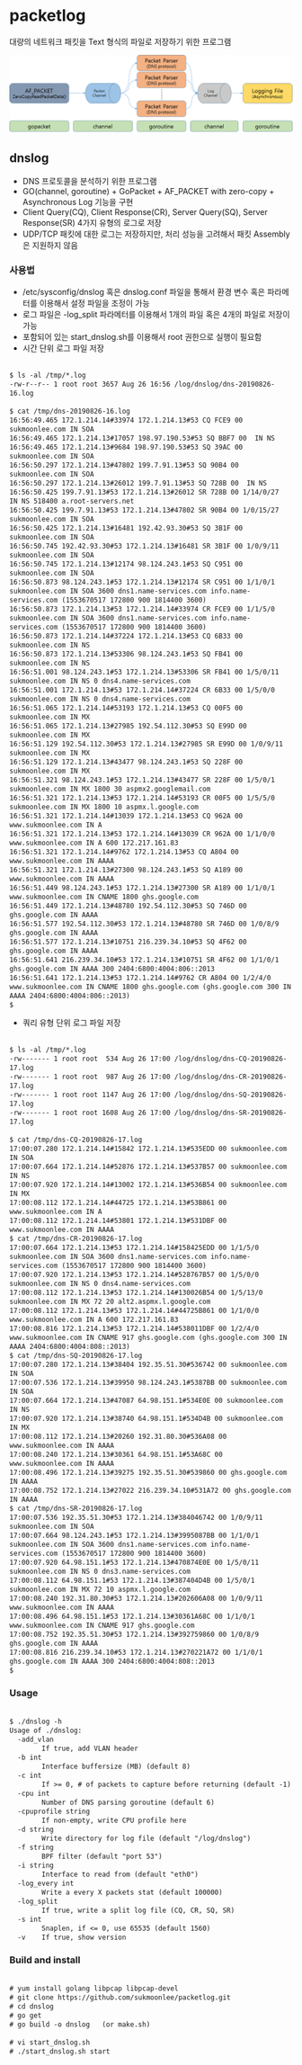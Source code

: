 # packetlog
대량의 네트워크 패킷을 Text 형식의 파일로 저장하기 위한 프로그램

![Alt text](/docs/intro.png "Packetlog Introduce")

## dnslog
* DNS 프로토콜을 분석하기 위한 프로그램
* GO(channel, goroutine) + GoPacket + AF_PACKET with zero-copy + Asynchronous Log 기능을 구현
* Client Query(CQ), Client Response(CR), Server Query(SQ), Server Response(SR) 4가지 유형의 로그로 저장
* UDP/TCP 패킷에 대한 로그는 저장하지만, 처리 성능을 고려해서 패킷 Assembly은 지원하지 않음

### 사용법
* /etc/sysconfig/dnslog 혹은 dnslog.conf 파일을 통해서 환경 변수 혹은 파라메터를 이용해서 설정 파일을 조정이 가능
* 로그 파일은 -log_split 파라메터를 이용해서 1개의 파일 혹은 4개의 파일로 저장이 가능
* 포함되어 있는 start_dnslog.sh를 이용해서 root 권한으로 실행이 필요함
* 시간 단위 로그 파일 저장
<pre><code>
$ ls -al /tmp/*.log
-rw-r--r-- 1 root root 3657 Aug 26 16:56 /log/dnslog/dns-20190826-16.log

$ cat /tmp/dns-20190826-16.log
16:56:49.465 172.1.214.14#33974 172.1.214.13#53 CQ FCE9 00 sukmoonlee.com IN SOA
16:56:49.465 172.1.214.13#17057 198.97.190.53#53 SQ BBF7 00  IN NS
16:56:49.465 172.1.214.13#9684 198.97.190.53#53 SQ 39AC 00 sukmoonlee.com IN SOA
16:56:50.297 172.1.214.13#47802 199.7.91.13#53 SQ 90B4 00 sukmoonlee.com IN SOA
16:56:50.297 172.1.214.13#26012 199.7.91.13#53 SQ 728B 00  IN NS
16:56:50.425 199.7.91.13#53 172.1.214.13#26012 SR 728B 00 1/14/0/27  IN NS 518400 a.root-servers.net
16:56:50.425 199.7.91.13#53 172.1.214.13#47802 SR 90B4 00 1/0/15/27 sukmoonlee.com IN SOA
16:56:50.425 172.1.214.13#16481 192.42.93.30#53 SQ 3B1F 00 sukmoonlee.com IN SOA
16:56:50.745 192.42.93.30#53 172.1.214.13#16481 SR 3B1F 00 1/0/9/11 sukmoonlee.com IN SOA
16:56:50.745 172.1.214.13#12174 98.124.243.1#53 SQ C951 00 sukmoonlee.com IN SOA
16:56:50.873 98.124.243.1#53 172.1.214.13#12174 SR C951 00 1/1/0/1 sukmoonlee.com IN SOA 3600 dns1.name-services.com info.name-services.com (1553670517 172800 900 1814400 3600)
16:56:50.873 172.1.214.13#53 172.1.214.14#33974 CR FCE9 00 1/1/5/0 sukmoonlee.com IN SOA 3600 dns1.name-services.com info.name-services.com (1553670517 172800 900 1814400 3600)
16:56:50.873 172.1.214.14#37224 172.1.214.13#53 CQ 6B33 00 sukmoonlee.com IN NS
16:56:50.873 172.1.214.13#53306 98.124.243.1#53 SQ FB41 00 sukmoonlee.com IN NS
16:56:51.001 98.124.243.1#53 172.1.214.13#53306 SR FB41 00 1/5/0/11 sukmoonlee.com IN NS 0 dns4.name-services.com
16:56:51.001 172.1.214.13#53 172.1.214.14#37224 CR 6B33 00 1/5/0/0 sukmoonlee.com IN NS 0 dns4.name-services.com
16:56:51.065 172.1.214.14#53193 172.1.214.13#53 CQ 00F5 00 sukmoonlee.com IN MX
16:56:51.065 172.1.214.13#27985 192.54.112.30#53 SQ E99D 00 sukmoonlee.com IN MX
16:56:51.129 192.54.112.30#53 172.1.214.13#27985 SR E99D 00 1/0/9/11 sukmoonlee.com IN MX
16:56:51.129 172.1.214.13#43477 98.124.243.1#53 SQ 228F 00 sukmoonlee.com IN MX
16:56:51.321 98.124.243.1#53 172.1.214.13#43477 SR 228F 00 1/5/0/1 sukmoonlee.com IN MX 1800 30 aspmx2.googlemail.com
16:56:51.321 172.1.214.13#53 172.1.214.14#53193 CR 00F5 00 1/5/5/0 sukmoonlee.com IN MX 1800 10 aspmx.l.google.com
16:56:51.321 172.1.214.14#13039 172.1.214.13#53 CQ 962A 00 www.sukmoonlee.com IN A
16:56:51.321 172.1.214.13#53 172.1.214.14#13039 CR 962A 00 1/1/0/0 www.sukmoonlee.com IN A 600 172.217.161.83
16:56:51.321 172.1.214.14#9762 172.1.214.13#53 CQ A804 00 www.sukmoonlee.com IN AAAA
16:56:51.321 172.1.214.13#27300 98.124.243.1#53 SQ A189 00 www.sukmoonlee.com IN AAAA
16:56:51.449 98.124.243.1#53 172.1.214.13#27300 SR A189 00 1/1/0/1 www.sukmoonlee.com IN CNAME 1800 ghs.google.com
16:56:51.449 172.1.214.13#48780 192.54.112.30#53 SQ 746D 00 ghs.google.com IN AAAA
16:56:51.577 192.54.112.30#53 172.1.214.13#48780 SR 746D 00 1/0/8/9 ghs.google.com IN AAAA
16:56:51.577 172.1.214.13#10751 216.239.34.10#53 SQ 4F62 00 ghs.google.com IN AAAA
16:56:51.641 216.239.34.10#53 172.1.214.13#10751 SR 4F62 00 1/1/0/1 ghs.google.com IN AAAA 300 2404:6800:4004:806::2013
16:56:51.641 172.1.214.13#53 172.1.214.14#9762 CR A804 00 1/2/4/0 www.sukmoonlee.com IN CNAME 1800 ghs.google.com (ghs.google.com 300 IN AAAA 2404:6800:4004:806::2013)
$
</code></pre>
* 쿼리 유형 단위 로그 파일 저장
<pre><code>
$ ls -al /tmp/*.log
-rw------- 1 root root  534 Aug 26 17:00 /log/dnslog/dns-CQ-20190826-17.log
-rw------- 1 root root  987 Aug 26 17:00 /log/dnslog/dns-CR-20190826-17.log
-rw------- 1 root root 1147 Aug 26 17:00 /log/dnslog/dns-SQ-20190826-17.log
-rw------- 1 root root 1608 Aug 26 17:00 /log/dnslog/dns-SR-20190826-17.log

$ cat /tmp/dns-CQ-20190826-17.log
17:00:07.280 172.1.214.14#15842 172.1.214.13#535EDD 00 sukmoonlee.com IN SOA
17:00:07.664 172.1.214.14#52876 172.1.214.13#537B57 00 sukmoonlee.com IN NS
17:00:07.920 172.1.214.14#13002 172.1.214.13#536B54 00 sukmoonlee.com IN MX
17:00:08.112 172.1.214.14#44725 172.1.214.13#53B861 00 www.sukmoonlee.com IN A
17:00:08.112 172.1.214.14#53801 172.1.214.13#531DBF 00 www.sukmoonlee.com IN AAAA
$ cat /tmp/dns-CR-20190826-17.log
17:00:07.664 172.1.214.13#53 172.1.214.14#158425EDD 00 1/1/5/0 sukmoonlee.com IN SOA 3600 dns1.name-services.com info.name-services.com (1553670517 172800 900 1814400 3600)
17:00:07.920 172.1.214.13#53 172.1.214.14#528767B57 00 1/5/0/0 sukmoonlee.com IN NS 0 dns4.name-services.com
17:00:08.112 172.1.214.13#53 172.1.214.14#130026B54 00 1/5/13/0 sukmoonlee.com IN MX 72 20 alt2.aspmx.l.google.com
17:00:08.112 172.1.214.13#53 172.1.214.14#44725B861 00 1/1/0/0 www.sukmoonlee.com IN A 600 172.217.161.83
17:00:08.816 172.1.214.13#53 172.1.214.14#538011DBF 00 1/2/4/0 www.sukmoonlee.com IN CNAME 917 ghs.google.com (ghs.google.com 300 IN AAAA 2404:6800:4004:808::2013)
$ cat /tmp/dns-SQ-20190826-17.log
17:00:07.280 172.1.214.13#38404 192.35.51.30#536742 00 sukmoonlee.com IN SOA
17:00:07.536 172.1.214.13#39950 98.124.243.1#5387BB 00 sukmoonlee.com IN SOA
17:00:07.664 172.1.214.13#47087 64.98.151.1#534E0E 00 sukmoonlee.com IN NS
17:00:07.920 172.1.214.13#38740 64.98.151.1#534D4B 00 sukmoonlee.com IN MX
17:00:08.112 172.1.214.13#20260 192.31.80.30#536A08 00 www.sukmoonlee.com IN AAAA
17:00:08.240 172.1.214.13#30361 64.98.151.1#53A68C 00 www.sukmoonlee.com IN AAAA
17:00:08.496 172.1.214.13#39275 192.35.51.30#539860 00 ghs.google.com IN AAAA
17:00:08.752 172.1.214.13#27022 216.239.34.10#531A72 00 ghs.google.com IN AAAA
$ cat /tmp/dns-SR-20190826-17.log
17:00:07.536 192.35.51.30#53 172.1.214.13#384046742 00 1/0/9/11 sukmoonlee.com IN SOA
17:00:07.664 98.124.243.1#53 172.1.214.13#3995087BB 00 1/1/0/1 sukmoonlee.com IN SOA 3600 dns1.name-services.com info.name-services.com (1553670517 172800 900 1814400 3600)
17:00:07.920 64.98.151.1#53 172.1.214.13#470874E0E 00 1/5/0/11 sukmoonlee.com IN NS 0 dns3.name-services.com
17:00:08.112 64.98.151.1#53 172.1.214.13#387404D4B 00 1/5/0/1 sukmoonlee.com IN MX 72 10 aspmx.l.google.com
17:00:08.240 192.31.80.30#53 172.1.214.13#202606A08 00 1/0/9/11 www.sukmoonlee.com IN AAAA
17:00:08.496 64.98.151.1#53 172.1.214.13#30361A68C 00 1/1/0/1 www.sukmoonlee.com IN CNAME 917 ghs.google.com
17:00:08.752 192.35.51.30#53 172.1.214.13#392759860 00 1/0/8/9 ghs.google.com IN AAAA
17:00:08.816 216.239.34.10#53 172.1.214.13#270221A72 00 1/1/0/1 ghs.google.com IN AAAA 300 2404:6800:4004:808::2013
$
</code></pre>


### Usage

<pre><code>
$ ./dnslog -h
Usage of ./dnslog:
  -add_vlan
        If true, add VLAN header
  -b int
        Interface buffersize (MB) (default 8)
  -c int
        If >= 0, # of packets to capture before returning (default -1)
  -cpu int
        Number of DNS parsing goroutine (default 6)
  -cpuprofile string
        If non-empty, write CPU profile here
  -d string
        Write directory for log file (default "/log/dnslog")
  -f string
        BPF filter (default "port 53")
  -i string
        Interface to read from (default "eth0")
  -log_every int
        Write a every X packets stat (default 100000)
  -log_split
        If true, write a split log file (CQ, CR, SQ, SR)
  -s int
        Snaplen, if <= 0, use 65535 (default 1560)
  -v    If true, show version
</code></pre>

### Build and install

<pre><code>
# yum install golang libpcap libpcap-devel
# git clone https://github.com/sukmoonlee/packetlog.git
# cd dnslog
# go get
# go build -o dnslog   (or make.sh)

# vi start_dnslog.sh
# ./start_dnslog.sh start
</code></pre>
